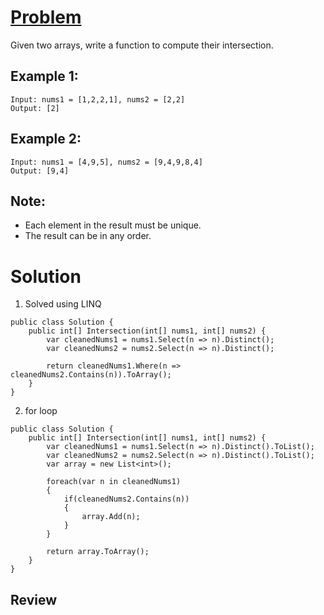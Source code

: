 # [Problem](https://leetcode.com/problems/intersection-of-two-arrays/)
Given two arrays, write a function to compute their intersection.

## Example 1:
```
Input: nums1 = [1,2,2,1], nums2 = [2,2]
Output: [2]
````

## Example 2:
```
Input: nums1 = [4,9,5], nums2 = [9,4,9,8,4]
Output: [9,4]
```

## Note:
- Each element in the result must be unique.
- The result can be in any order.

# Solution
1. Solved using LINQ
```
public class Solution {
    public int[] Intersection(int[] nums1, int[] nums2) {
        var cleanedNums1 = nums1.Select(n => n).Distinct();
        var cleanedNums2 = nums2.Select(n => n).Distinct();
        
        return cleanedNums1.Where(n => cleanedNums2.Contains(n)).ToArray();
    }
}
```
2. for  loop
```
public class Solution {
    public int[] Intersection(int[] nums1, int[] nums2) {
        var cleanedNums1 = nums1.Select(n => n).Distinct().ToList();
        var cleanedNums2 = nums2.Select(n => n).Distinct().ToList();
        var array = new List<int>();
        
        foreach(var n in cleanedNums1)
        {
            if(cleanedNums2.Contains(n))
            {
                array.Add(n);
            }
        }
        
        return array.ToArray();
    }
}
```

## Review
